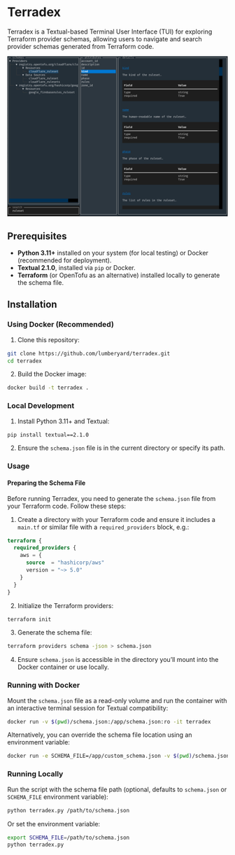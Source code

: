 # Terradex

Terradex is a Textual-based Terminal User Interface (TUI) for exploring Terraform provider schemas, allowing users to navigate and search provider schemas generated from Terraform code.

![screenshot](assets/terradex.png)

## Prerequisites

- **Python 3.11+** installed on your system (for local testing) or Docker (recommended for deployment).
- **Textual 2.1.0**, installed via `pip` or Docker.
- **Terraform** (or OpenTofu as an alternative) installed locally to generate the schema file.

## Installation

### Using Docker (Recommended)

1. Clone this repository:

```bash
git clone https://github.com/lumberyard/terradex.git
cd terradex
```

2. Build the Docker image:

```bash
docker build -t terradex .
```

### Local Development

1. Install Python 3.11+ and Textual:

```bash
pip install textual==2.1.0
```

2. Ensure the `schema.json` file is in the current directory or specify its path.

### Usage

#### Preparing the Schema File

Before running Terradex, you need to generate the `schema.json` file from your Terraform code. Follow these steps:

1. Create a directory with your Terraform code and ensure it includes a `main.tf` or similar file with a `required_providers` block, e.g.:

```terraform
terraform {
  required_providers {
    aws = {
      source  = "hashicorp/aws"
      version = "~> 5.0"
    }
  }
}
```

2. Initialize the Terraform providers:

```bash
terraform init
```

3. Generate the schema file:

```bash
terraform providers schema -json > schema.json
```

4. Ensure `schema.json` is accessible in the directory you’ll mount into the Docker container or use locally.

### Running with Docker

Mount the `schema.json` file as a read-only volume and run the container with an interactive terminal session for Textual compatibility:

```bash
docker run -v $(pwd)/schema.json:/app/schema.json:ro -it terradex
```

Alternatively, you can override the schema file location using an environment variable:

```bash
docker run -e SCHEMA_FILE=/app/custom_schema.json -v $(pwd)/schema.json:/app/custom_schema.json:ro -it terradex
```

### Running Locally

Run the script with the schema file path (optional, defaults to `schema.json` or `SCHEMA_FILE` environment variable):

```bash
python terradex.py /path/to/schema.json
```

Or set the environment variable:

```bash
export SCHEMA_FILE=/path/to/schema.json
python terradex.py
```
